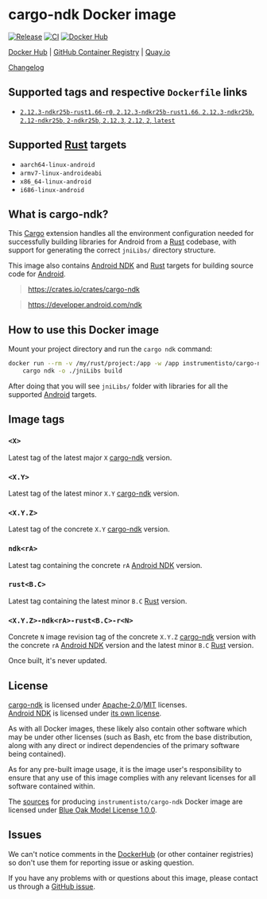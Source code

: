 cargo-ndk Docker image
======================

[![Release](https://img.shields.io/github/v/release/instrumentisto/cargo-ndk-docker-image "Release")](https://github.com/instrumentisto/cargo-ndk-docker-image/releases)
[![CI](https://github.com/instrumentisto/cargo-ndk-docker-image/workflows/CI/badge.svg?branch=main "CI")](https://github.com/instrumentisto/cargo-ndk-docker-image/actions?query=workflow%3ACI+branch%3Amain)
[![Docker Hub](https://img.shields.io/docker/pulls/instrumentisto/cargo-ndk?label=Docker%20Hub%20pulls "Docker Hub pulls")](https://hub.docker.com/r/instrumentisto/cargo-ndk)

[Docker Hub](https://hub.docker.com/r/instrumentisto/cargo-ndk)
| [GitHub Container Registry](https://github.com/orgs/instrumentisto/packages/container/package/cargo-ndk)
| [Quay.io](https://quay.io/repository/instrumentisto/cargo-ndk)

[Changelog](https://github.com/instrumentisto/cargo-ndk-docker-image/blob/main/CHANGELOG.md)




## Supported tags and respective `Dockerfile` links

- [`2.12.3-ndkr25b-rust1.66-r0`, `2.12.3-ndkr25b-rust1.66`, `2.12.3-ndkr25b`, `2.12-ndkr25b`, `2-ndkr25b`, `2.12.3`, `2.12`, `2`, `latest`][101]




## Supported [Rust] targets

- `aarch64-linux-android`
- `armv7-linux-androideabi`
- `x86_64-linux-android`
- `i686-linux-android`




## What is cargo-ndk?

This [Cargo] extension handles all the environment configuration needed for successfully building libraries for Android from a [Rust] codebase, with support for generating the correct `jniLibs/` directory structure.

This image also contains [Android NDK] and [Rust] targets for building source code for [Android].

> https://crates.io/crates/cargo-ndk

> https://developer.android.com/ndk




## How to use this Docker image

Mount your project directory and run the `cargo ndk` command:
```bash
docker run --rm -v /my/rust/project:/app -w /app instrumentisto/cargo-ndk \
    cargo ndk -o ./jniLibs build
```

After doing that you will see `jniLibs/` folder with libraries for all the supported [Android] targets.




## Image tags


### `<X>`

Latest tag of the latest major `X` [cargo-ndk] version.


### `<X.Y>`

Latest tag of the latest minor `X.Y` [cargo-ndk] version.


### `<X.Y.Z>`

Latest tag of the concrete `X.Y` [cargo-ndk] version.


### `ndk<rA>`

Latest tag containing the concrete `rA` [Android NDK] version.


### `rust<B.C>`

Latest tag containing the latest minor `B.C` [Rust] version.


### `<X.Y.Z>-ndk<rA>-rust<B.C>-r<N>`

Concrete `N` image revision tag of the concrete `X.Y.Z` [cargo-ndk] version with the concrete `rA` [Android NDK] version and the latest minor `B.C` [Rust] version.

Once built, it's never updated.




## License

[cargo-ndk] is licensed under [Apache-2.0][5]/[MIT][6] licenses.  
[Android NDK] is licensed under [its own license][4].

As with all Docker images, these likely also contain other software which may be under other licenses (such as Bash, etc from the base distribution, along with any direct or indirect dependencies of the primary software being contained).

As for any pre-built image usage, it is the image user's responsibility to ensure that any use of this image complies with any relevant licenses for all software contained within.

The [sources][3] for producing `instrumentisto/cargo-ndk` Docker image are licensed under [Blue Oak Model License 1.0.0][2].




## Issues

We can't notice comments in the [DockerHub] (or other container registries) so don't use them for reporting issue or asking question.

If you have any problems with or questions about this image, please contact us through a [GitHub issue][1].




[Android]: https://www.android.com
[Android NDK]: https://developer.android.com/ndk
[Apache-2.0]: https://choosealicense.com/licenses/apache-2.0
[Cargo]: https://doc.rust-lang.org/cargo
[cargo-ndk]: https://crates.io/crates/cargo-ndk
[DockerHub]: https://hub.docker.com
[MIT]: https://choosealicense.com/licenses/mit
[Rust]: https://www.rust-lang.org

[1]: https://github.com/instrumentisto/cargo-ndk-docker-image/issues
[2]: https://github.com/instrumentisto/cargo-ndk-docker-image/blob/main/LICENSE.md
[3]: https://github.com/instrumentisto/cargo-ndk-docker-image
[4]: https://developer.android.com/studio/terms
[5]: https://github.com/bbqsrc/cargo-ndk/blob/main/LICENSE-APACHE
[6]: https://github.com/bbqsrc/cargo-ndk/blob/main/LICENSE-MIT

[101]: https://github.com/instrumentisto/cargo-ndk-docker-image/blob/main/Dockerfile

